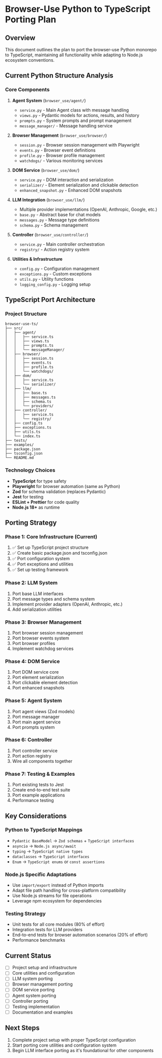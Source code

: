 # Browser-Use Python to TypeScript Porting Plan

## Overview
This document outlines the plan to port the browser-use Python monorepo to TypeScript, maintaining all functionality while adapting to Node.js ecosystem conventions.

## Current Python Structure Analysis

### Core Components
1. **Agent System** (`browser_use/agent/`)
   - `service.py` - Main Agent class with message handling
   - `views.py` - Pydantic models for actions, results, and history
   - `prompts.py` - System prompts and prompt management
   - `message_manager/` - Message handling service

2. **Browser Management** (`browser_use/browser/`)
   - `session.py` - Browser session management with Playwright
   - `events.py` - Browser event definitions
   - `profile.py` - Browser profile management
   - `watchdogs/` - Various monitoring services

3. **DOM Service** (`browser_use/dom/`)
   - `service.py` - DOM interaction and serialization
   - `serializer/` - Element serialization and clickable detection
   - `enhanced_snapshot.py` - Enhanced DOM snapshots

4. **LLM Integration** (`browser_use/llm/`)
   - Multiple provider implementations (OpenAI, Anthropic, Google, etc.)
   - `base.py` - Abstract base for chat models
   - `messages.py` - Message type definitions
   - `schema.py` - Schema management

5. **Controller** (`browser_use/controller/`)
   - `service.py` - Main controller orchestration
   - `registry/` - Action registry system

6. **Utilities & Infrastructure**
   - `config.py` - Configuration management
   - `exceptions.py` - Custom exceptions
   - `utils.py` - Utility functions
   - `logging_config.py` - Logging setup

## TypeScript Port Architecture

### Project Structure
```
browser-use-ts/
├── src/
│   ├── agent/
│   │   ├── service.ts
│   │   ├── views.ts
│   │   ├── prompts.ts
│   │   └── messageManager/
│   ├── browser/
│   │   ├── session.ts
│   │   ├── events.ts
│   │   ├── profile.ts
│   │   └── watchdogs/
│   ├── dom/
│   │   ├── service.ts
│   │   └── serializer/
│   ├── llm/
│   │   ├── base.ts
│   │   ├── messages.ts
│   │   ├── schema.ts
│   │   └── providers/
│   ├── controller/
│   │   ├── service.ts
│   │   └── registry/
│   ├── config.ts
│   ├── exceptions.ts
│   ├── utils.ts
│   └── index.ts
├── tests/
├── examples/
├── package.json
├── tsconfig.json
└── README.md
```

### Technology Choices
- **TypeScript** for type safety
- **Playwright** for browser automation (same as Python)
- **Zod** for schema validation (replaces Pydantic)
- **Jest** for testing
- **ESLint + Prettier** for code quality
- **Node.js 18+** as runtime

## Porting Strategy

### Phase 1: Core Infrastructure (Current)
1. ✅ Set up TypeScript project structure
2. ✅ Create basic package.json and tsconfig.json
3. ✅ Port configuration system
4. ✅ Port exceptions and utilities
5. ✅ Set up testing framework

### Phase 2: LLM System
1. Port base LLM interfaces
2. Port message types and schema system
3. Implement provider adapters (OpenAI, Anthropic, etc.)
4. Add serialization utilities

### Phase 3: Browser Management
1. Port browser session management
2. Port browser events system
3. Port browser profiles
4. Implement watchdog services

### Phase 4: DOM Service
1. Port DOM service core
2. Port element serialization
3. Port clickable element detection
4. Port enhanced snapshots

### Phase 5: Agent System
1. Port agent views (Zod models)
2. Port message manager
3. Port main agent service
4. Port prompts system

### Phase 6: Controller
1. Port controller service
2. Port action registry
3. Wire all components together

### Phase 7: Testing & Examples
1. Port existing tests to Jest
2. Create end-to-end test suite
3. Port example applications
4. Performance testing

## Key Considerations

### Python to TypeScript Mappings
- `Pydantic BaseModel` → `Zod schemas` + `TypeScript interfaces`
- `asyncio` → `Node.js async/await`
- `typing` → `TypeScript native types`
- `dataclasses` → `TypeScript interfaces`
- `Enum` → `TypeScript enums` or `const assertions`

### Node.js Specific Adaptations
- Use `import/export` instead of Python imports
- Adapt file path handling for cross-platform compatibility
- Use Node.js streams for file operations
- Leverage npm ecosystem for dependencies

### Testing Strategy
- Unit tests for all core modules (80% of effort)
- Integration tests for LLM providers
- End-to-end tests for browser automation scenarios (20% of effort)
- Performance benchmarks

## Current Status
- [ ] Project setup and infrastructure
- [ ] Core utilities and configuration
- [ ] LLM system porting
- [ ] Browser management porting
- [ ] DOM service porting
- [ ] Agent system porting
- [ ] Controller porting
- [ ] Testing implementation
- [ ] Documentation and examples

## Next Steps
1. Complete project setup with proper TypeScript configuration
2. Start porting core utilities and configuration system
3. Begin LLM interface porting as it's foundational for other components